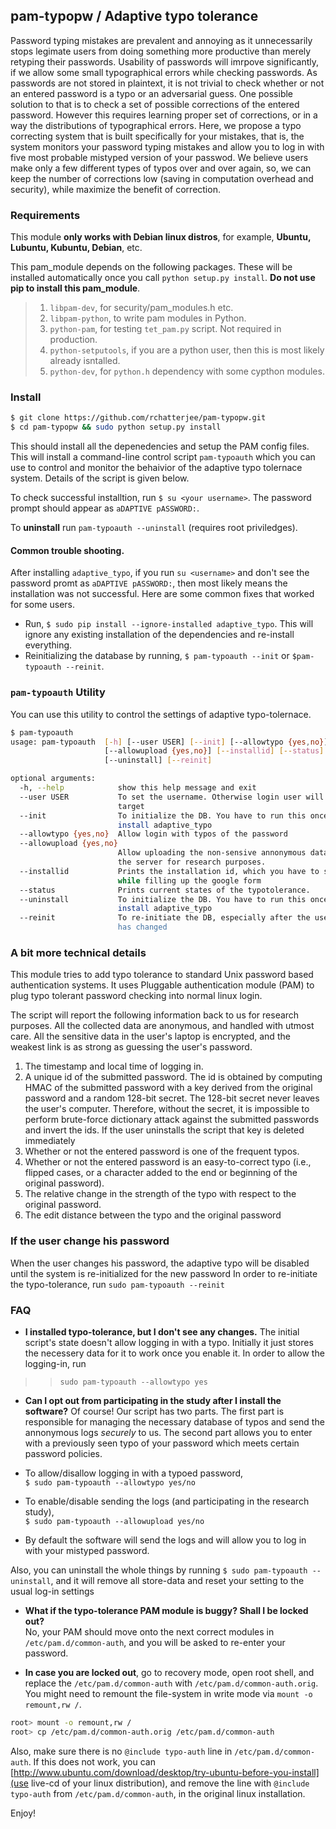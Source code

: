 ## pam-typopw / Adaptive typo tolerance

Password typing mistakes are prevalent and annoying as it unnecessarily stops legimate users from doing something more productive than merely retyping their passwords. Usability of passwords will imrpove significantly, if we allow some small typographical errors while checking passwords. As passwords are not stored in plaintext, it is not trivial to check whether or not an entered password is a typo or an adversarial guess. One possible solution to that is to check a set of possible corrections of the entered password. However this requires learning proper set of corrections, or in a way the distributions of typographical errors. Here, we propose a typo correcting system that is built specifically for your mistakes, that is, the system monitors your password typing mistakes and allow you to log in with five most probable mistyped version of your passwod. We believe users make only a few different types of typos over and over again, so, we can keep the number of corrections low (saving in computation overhead and security), while maximize the benefit of correction.

### Requirements  
This module **only works with Debian linux distros**, for example, **Ubuntu, Lubuntu, Kubuntu, Debian**, etc.  

This pam_module depends on the following packages. These will be installed automatically once you call
`python setup.py install`.  **Do not use pip to install this pam_module**.
>1. `libpam-dev`, for security/pam_modules.h etc.
>2. `libpam-python`, to write pam modules in Python.
>3. `python-pam`, for testing `tet_pam.py` script. Not required in production.
>4. `python-setputools`, if you are a python user, then this is most likely already isntalled. 
>5. `python-dev`, for `python.h` dependency with some cypthon modules.


### Install

```bash
$ git clone https://github.com/rchatterjee/pam-typopw.git
$ cd pam-typopw && sudo python setup.py install
```

This should install all the depenedencies and setup the PAM config files. This
will install a command-line control script `pam-typoauth` which you can use to
control and monitor the behaivior of the adaptive typo tolernace system. Details
of the script is given below.   

To check successful installtion, run `$ su <your username>`. The password prompt 
should appear as `aDAPTIVE pASSWORD:`. 

To **uninstall** run `pam-typoauth --uninstall` (requires root priviledges).
#### Common trouble shooting.
After installing `adaptive_typo`, if you run `su <username>` and don't
see the password promt as `aDAPTIVE pASSWORD:`, then most likely means the installation
was not successful. Here are some common fixes that worked for some users. 
* Run, `$ sudo pip install --ignore-installed adaptive_typo`. This will ignore any existing
installation of the dependencies and re-install everything.
* Reinitializing the database by running, `$ pam-typoauth --init` or `$pam-typoauth --reinit`. 


### `pam-typoauth` Utility
You can use this utility to control the settings of adaptive typo-tolernace. 
```bash
$ pam-typoauth 
usage: pam-typoauth  [-h] [--user USER] [--init] [--allowtypo {yes,no}]
                     [--allowupload {yes,no}] [--installid] [--status]
                     [--uninstall] [--reinit]

optional arguments:
  -h, --help            show this help message and exit
  --user USER           To set the username. Otherwise login user will be the
                        target
  --init                To initialize the DB. You have to run this once you
                        install adaptive_typo
  --allowtypo {yes,no}  Allow login with typos of the password
  --allowupload {yes,no}
                        Allow uploading the non-sensive annonymous data into
                        the server for research purposes.
  --installid           Prints the installation id, which you have to submit
                        while filling up the google form
  --status              Prints current states of the typotolerance.
  --uninstall           To initialize the DB. You have to run this once you
                        install adaptive_typo
  --reinit              To re-initiate the DB, especially after the user's pw
                        has changed

```

### A bit more technical details

This module tries to add typo tolerance to standard Unix password based
authentication systems. It uses Pluggable authentication module (PAM) to plug
typo tolerant password checking into normal linux login.

The script will report the following information back to us for research purposes. All the collected data are anonymous, and handled with utmost care. All the sensitive data in the user's laptop is encrypted, and the weakest link is as strong as guessing the user's password.

1. The timestamp and local time of logging in.
2. A unique id of the submitted password. The id is obtained by computing HMAC of the submitted password with a key derived from the original password and a random 128-bit secret. The 128-bit secret never leaves the user's computer. Therefore, without the secret, it is impossible to perform brute-force dictionary attack against the submitted passwords and invert the ids. If the user uninstalls the script that key is deleted immediately 
3. Whether or not the entered password is one of the frequent typos.
4. Whether or not the entered password is an easy-to-correct typo (i.e., flipped cases, or a character added to the end or beginning of the original password).
5. The relative change in the strength of the typo with respect to the original password.
6. The edit distance between the typo and the original password

### If the user change his password
When the user changes his password, the adaptive typo will be disabled until the system is re-initialized for the new password
In order to re-initiate the typo-tolerance, run `sudo pam-typoauth --reinit`

### FAQ
* **I installed typo-tolerance, but I don't see any changes.**
The initial script's state doesn't allow logging in with a typo. Initially it just stores the necessery data for it to work once you enable it.
In order to allow the logging-in, run
>> `sudo pam-typoauth --allowtypo yes`

* **Can I opt out from participating in the study after I install the software?**
Of course!
Our script has two parts. The first part is responsible for managing the necessary database of typos
and send the annonymous logs *securely* to us. The second part allows you to enter with a
previously seen typo of your password which meets certain password policies. 

- To allow/disallow logging in with a typoed password,  
 `$ sudo pam-typoauth --allowtypo yes/no`
- To enable/disable sending the logs (and participating in the research study),   
 `$ sudo pam-typoauth --allowupload yes/no`

- By default the software will send the logs and will allow you to log in with your mistyped password. 

Also, you can uninstall the whole things by running `$ sudo pam-typoauth --uninstall`, and it will remove all store-data and reset your setting to the usual log-in settings

* **What if the typo-tolerance PAM module is buggy? Shall I be locked out?**   
No, your PAM should move onto the next correct modules in `/etc/pam.d/common-auth`, and you will be
asked to re-enter your password.   

* **In case you are locked out**, go to recovery mode, open root shell, and replace the `/etc/pam.d/common-auth` with 
`/etc/pam.d/common-auth.orig`. You might need to remount the file-system in write mode via `mount -o remount,rw /`.
```bash
root> mount -o remount,rw /
root> cp /etc/pam.d/common-auth.orig /etc/pam.d/common-auth
```
Also, make sure there is no `@include typo-auth` line in `/etc/pam.d/common-auth`.
If this does not work, you can [http://www.ubuntu.com/download/desktop/try-ubuntu-before-you-install](use live-cd of your linux distribution), and remove the line with `@include typo-auth` from `/etc/pam.d/common-auth`, in the original linux installation.


Enjoy!
